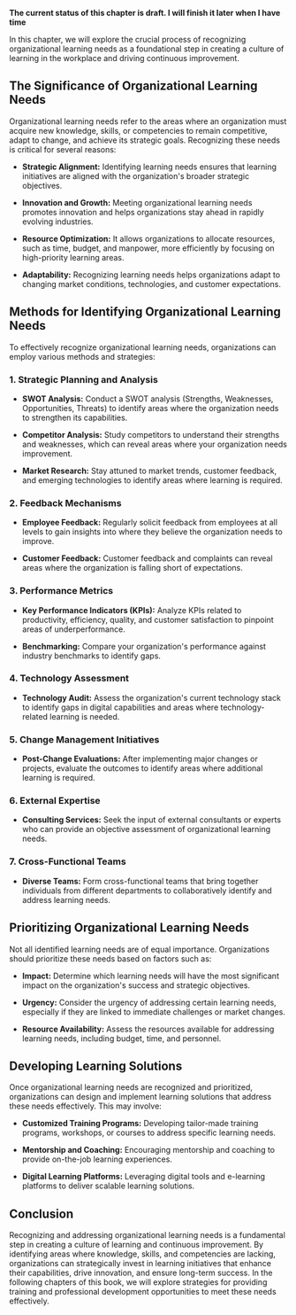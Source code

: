 **The current status of this chapter is draft. I will finish it later when I have time**

In this chapter, we will explore the crucial process of recognizing organizational learning needs as a foundational step in creating a culture of learning in the workplace and driving continuous improvement.

The Significance of Organizational Learning Needs
-------------------------------------------------

Organizational learning needs refer to the areas where an organization must acquire new knowledge, skills, or competencies to remain competitive, adapt to change, and achieve its strategic goals. Recognizing these needs is critical for several reasons:

* **Strategic Alignment:** Identifying learning needs ensures that learning initiatives are aligned with the organization's broader strategic objectives.

* **Innovation and Growth:** Meeting organizational learning needs promotes innovation and helps organizations stay ahead in rapidly evolving industries.

* **Resource Optimization:** It allows organizations to allocate resources, such as time, budget, and manpower, more efficiently by focusing on high-priority learning areas.

* **Adaptability:** Recognizing learning needs helps organizations adapt to changing market conditions, technologies, and customer expectations.

Methods for Identifying Organizational Learning Needs
-----------------------------------------------------

To effectively recognize organizational learning needs, organizations can employ various methods and strategies:

### 1. **Strategic Planning and Analysis**

* **SWOT Analysis:** Conduct a SWOT analysis (Strengths, Weaknesses, Opportunities, Threats) to identify areas where the organization needs to strengthen its capabilities.

* **Competitor Analysis:** Study competitors to understand their strengths and weaknesses, which can reveal areas where your organization needs improvement.

* **Market Research:** Stay attuned to market trends, customer feedback, and emerging technologies to identify areas where learning is required.

### 2. **Feedback Mechanisms**

* **Employee Feedback:** Regularly solicit feedback from employees at all levels to gain insights into where they believe the organization needs to improve.

* **Customer Feedback:** Customer feedback and complaints can reveal areas where the organization is falling short of expectations.

### 3. **Performance Metrics**

* **Key Performance Indicators (KPIs):** Analyze KPIs related to productivity, efficiency, quality, and customer satisfaction to pinpoint areas of underperformance.

* **Benchmarking:** Compare your organization's performance against industry benchmarks to identify gaps.

### 4. **Technology Assessment**

* **Technology Audit:** Assess the organization's current technology stack to identify gaps in digital capabilities and areas where technology-related learning is needed.

### 5. **Change Management Initiatives**

* **Post-Change Evaluations:** After implementing major changes or projects, evaluate the outcomes to identify areas where additional learning is required.

### 6. **External Expertise**

* **Consulting Services:** Seek the input of external consultants or experts who can provide an objective assessment of organizational learning needs.

### 7. **Cross-Functional Teams**

* **Diverse Teams:** Form cross-functional teams that bring together individuals from different departments to collaboratively identify and address learning needs.

Prioritizing Organizational Learning Needs
------------------------------------------

Not all identified learning needs are of equal importance. Organizations should prioritize these needs based on factors such as:

* **Impact:** Determine which learning needs will have the most significant impact on the organization's success and strategic objectives.

* **Urgency:** Consider the urgency of addressing certain learning needs, especially if they are linked to immediate challenges or market changes.

* **Resource Availability:** Assess the resources available for addressing learning needs, including budget, time, and personnel.

Developing Learning Solutions
-----------------------------

Once organizational learning needs are recognized and prioritized, organizations can design and implement learning solutions that address these needs effectively. This may involve:

* **Customized Training Programs:** Developing tailor-made training programs, workshops, or courses to address specific learning needs.

* **Mentorship and Coaching:** Encouraging mentorship and coaching to provide on-the-job learning experiences.

* **Digital Learning Platforms:** Leveraging digital tools and e-learning platforms to deliver scalable learning solutions.

Conclusion
----------

Recognizing and addressing organizational learning needs is a fundamental step in creating a culture of learning and continuous improvement. By identifying areas where knowledge, skills, and competencies are lacking, organizations can strategically invest in learning initiatives that enhance their capabilities, drive innovation, and ensure long-term success. In the following chapters of this book, we will explore strategies for providing training and professional development opportunities to meet these needs effectively.
